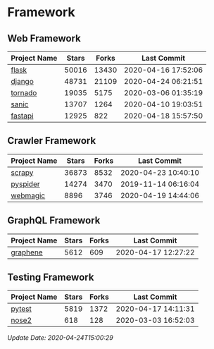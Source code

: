 # Framework

## Web Framework

| Project Name | Stars | Forks | Last Commit |
| ------------ | ----- | ----- | ----------- |
| [flask](https://github.com/pallets/flask) | 50016 | 13430 | 2020-04-16 17:52:06 |
| [django](https://github.com/django/django) | 48731 | 21109 | 2020-04-24 06:21:51 |
| [tornado](https://github.com/tornadoweb/tornado) | 19035 | 5175 | 2020-03-06 01:35:19 |
| [sanic](https://github.com/huge-success/sanic) | 13707 | 1264 | 2020-04-10 19:03:51 |
| [fastapi](https://github.com/tiangolo/fastapi) | 12925 | 822 | 2020-04-18 15:57:50 |

## Crawler Framework

| Project Name | Stars | Forks | Last Commit |
| ------------ | ----- | ----- | ----------- |
| [scrapy](https://github.com/scrapy/scrapy) | 36873 | 8532 | 2020-04-23 10:40:10 |
| [pyspider](https://github.com/binux/pyspider) | 14274 | 3470 | 2019-11-14 06:16:04 |
| [webmagic](https://github.com/code4craft/webmagic) | 8896 | 3746 | 2020-04-19 14:44:06 |

## GraphQL Framework

| Project Name | Stars | Forks | Last Commit |
| ------------ | ----- | ----- | ----------- |
| [graphene](https://github.com/graphql-python/graphene) | 5612 | 609 | 2020-04-17 12:27:22 |

## Testing Framework

| Project Name | Stars | Forks | Last Commit |
| ------------ | ----- | ----- | ----------- |
| [pytest](https://github.com/pytest-dev/pytest) | 5819 | 1372 | 2020-04-17 14:11:31 |
| [nose2](https://github.com/nose-devs/nose2) | 618 | 128 | 2020-03-03 16:52:03 |

*Update Date: 2020-04-24T15:00:29*